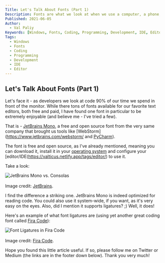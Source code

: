 ```yaml
---
Title: Let's Talk About Fonts (Part 1)
Description: Fonts are what we look at when we use a computer, a phone, a tablet. Which font should a developer use (in my opinion)?
Published: 2021-06-05
Author:
  - Val Paliy
Keywords: [Windows, Fonts, Coding, Programming, Development, IDE, Editor]
Tags:
  - Windows
  - Fonts
  - Coding
  - Programming
  - Development
  - IDE
  - Editor
---
```


## Let's Talk About Fonts (Part 1)

Let's face it - as developers we look at code 90% of our time we spend in front of the monitor. While there tons of fonts available for our favorite text editors, both free and paid, I have found one font in particular to be extremely enjoyable (and believe me - I've tried a few).

That is - [JetBrains Mono](https://www.jetbrains.com/lp/mono/), a free and open source font from the very same company that brought us tools like [WebStorm](https://www.jetbrains.com/webstorm/ and [PyCharm](https://www.jetbrains.com/pycharm/)). 

The font is free and open source, as I've already mentioned, meaning you can download it, install it in your [operating system](https://valticus.netlify.app/tags/operating-system) and configure your [editor/IDE(https://valticus.netlify.app/tags/editor/) to use it.

Take a look:

 <img src='/img/jetbrains-mono-font.png' loading='lazy' alt='JetBrains Mono vs. Consolas' title='JetBrains Mono vs. Consolas' style='height:auto; max-width:100%; border:none; display:block; align:center;'></br>Image credit: [JetBrains](https://www.jetbrains.com/lp/mono/).
 
 I find the difference a striking one. JetBrains Mono is indeed optimized for reading code. You could also use it system-wide, if you want, as it's very easy on the eyes. Also, did I mention it supports ligatures? ;) Well, it does!
 
 Here's an example of what font ligatures are (using yet another great coding font called [Fira Code](https://github.com/tonsky/FiraCode)):
 
 <img src='/img/fira-code-ligatures.png' loading='lazy' alt='Font Ligatures in Fira Code' title='Font Ligatures in Fira Code' style='height:auto; max-width:100%; border:none; display:block; align:center;'></br>Image credit: [Fira Code](https://github.com/tonsky/FiraCode).
  
 Hope you found this little article useful. If so, please follow me on Twitter or Medium (the links are in the footer down below). Thank you very much!
 